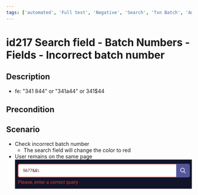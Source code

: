 ```yaml
---
tags: ['automated', 'Full test', 'Negative', 'Search', 'Txn Batch', 'Automated']
---
```


# id217 Search field - Batch Numbers - Fields - Incorrect batch number

## Description
  - fe: "341 844" or "341а44" or 341$44

## Precondition


## Scenario
- Check incorrect batch number
    - The search field will change the color to red
- User remains on the same page
![id217](../../../../static/img/Fields/Search%20field%20-%20Batch%20Numbers/id217.png)
